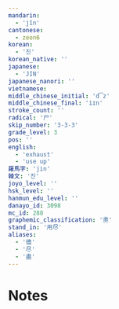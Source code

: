 ```yaml
---
mandarin:
  - 'jǐn'
cantonese:
  - zeon6
korean:
  - '진'
korean_native: ''
japanese:
  - 'JIN'
japanese_nanori: ''
vietnamese:
middle_chinese_initial: 'd͡z'
middle_chinese_final: 'iɪn'
stroke_count: ''
radical: '尸'
skip_number: '3-3-3'
grade_level: 3
pos: ''
english:
  - 'exhaust'
  - 'use up'
羅馬字: 'jin'
韓文: '진'
joyo_level: ''
hsk_level: ''
hanmun_edu_level: ''
danayo_id: 3098
mc_id: 288
graphemic_classification: '㶳'
stand_in: '用尽'
aliases:
  - '儘'
  - '尽'
  - '盡'
---
```


# Notes
